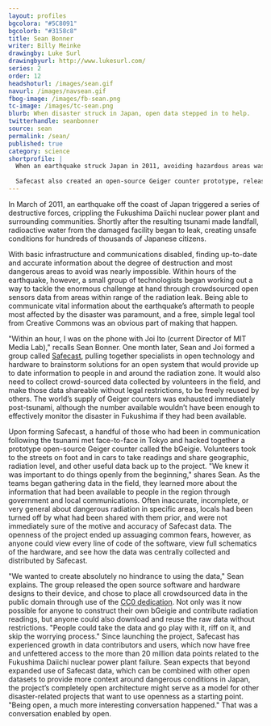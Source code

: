 ```yaml
---
layout: profiles
bgcolora: "#5C8091"
bgcolorb: "#3158c8"
title: Sean Bonner
writer: Billy Meinke
drawingby: Luke Surl
drawingbyurl: http://www.lukesurl.com/
series: 2
order: 12
headshoturl: /images/sean.gif
navurl: /images/navsean.gif
fbog-image: /images/fb-sean.png
tc-image: /images/tc-sean.png
blurb: When disaster struck in Japan, open data stepped in to help.
twitterhandle: seanbonner
source: sean
permalink: /sean/
published: true
category: science
shortprofile: |
  When an earthquake struck Japan in 2011, avoiding hazardous areas was paramount. Just one month later, Sean Bonner and Joi Ito formed the group Safecast to gather crowdsourced open sensor data, creating a system of up-to-date information on radiation zones in Japan. Using Creative Commons' public domain declaration (CC0), they then ensured "Absolutely no hindrance to using the data."
  
  Safecast also created an open-source Geiger counter prototype, releasing full details of the software, hardware, and data collection to the public. By alleviating concerns about inaccurate or incomplete information, Safecast has grown in data contributors and users, all whom have free and unfettered access to 20 million data points through CC0. 
---
```


In March of 2011, an earthquake off the coast of Japan triggered a series of destructive forces, crippling the Fukushima Daiichi nuclear power plant and surrounding communities. Shortly after the resulting tsunami made landfall, radioactive water from the damaged facility began to leak, creating unsafe conditions for hundreds of thousands of Japanese citizens.

With basic infrastructure and communications disabled, finding up-to-date and accurate information about the degree of destruction and most dangerous areas to avoid was nearly impossible. Within hours of the earthquake, however, a small group of technologists began working out a way to tackle the enormous challenge at hand through crowdsourced open sensors data from areas within range of the radiation leak.  Being able to communicate vital information about the earthquake’s aftermath to people most affected by the disaster was paramount, and a free, simple legal tool from Creative Commons was an obvious part of making that happen.

"Within an hour, I was on the phone with Joi Ito (current Director of MIT Media Lab)," recalls Sean Bonner. One month later, Sean and Joi formed  a group called [Safecast](http://blog.safecast.org/), pulling together specialists in open technology and hardware to brainstorm solutions for an open system that would provide up to date information to people in and around the radiation zone. It would also need to collect crowd-sourced data collected by volunteers in the field, and make those data shareable without legal restrictions, to be freely reused by others. The world’s supply of Geiger counters was exhausted immediately post-tsunami, although the number available wouldn’t have been enough to effectively monitor the disaster in Fukushima if they had been available.

Upon forming Safecast, a handful of those who had been in communication following the tsunami met face-to-face in Tokyo and hacked together a prototype open-source Geiger counter called the bGeigie. Volunteers took to the streets on foot and in cars to take readings and share geographic, radiation level, and other useful data back up to the project. "We knew it was important to do things openly from the beginning," shares Sean. As the teams began gathering data in the field, they learned more about the information that had been available to people in the region through government and local communications. Often inaccurate, incomplete, or very general about dangerous radiation in specific areas, locals had been turned off by what had been shared with them prior, and were not immediately sure of the motive and accuracy of Safecast data. The openness of the project ended up assuaging common fears, however, as anyone could view every line of code of the software, view full schematics of the hardware, and see how the data was centrally collected and distributed by Safecast.

"We wanted to create absolutely no hindrance to using the data," Sean explains. The group released the open source software and hardware designs to their device, and chose to place all crowdsourced data in the public domain through use of the [CC0 dedication](http://creativecommons.org/publicdomain/zero/1.0/). Not only was it now possible for anyone to construct their own bGeigie and contribute radiation readings, but anyone could also download and reuse the raw data without restrictions. "People could take the data and go play with it, riff on it, and skip the worrying process." Since launching the project, Safecast has experienced growth in data contributors and users, which now have free and unfettered access to the more than 20 million data points related to the Fukushima Daiichi nuclear power plant failure. Sean expects that beyond expanded use of Safecast data, which can be combined with other open datasets to provide more context around dangerous conditions in Japan, the project’s completely open architecture might serve as a model for other disaster-related projects that want to use openness as a starting point. "Being open, a much more interesting conversation happened." That was a conversation enabled by open.